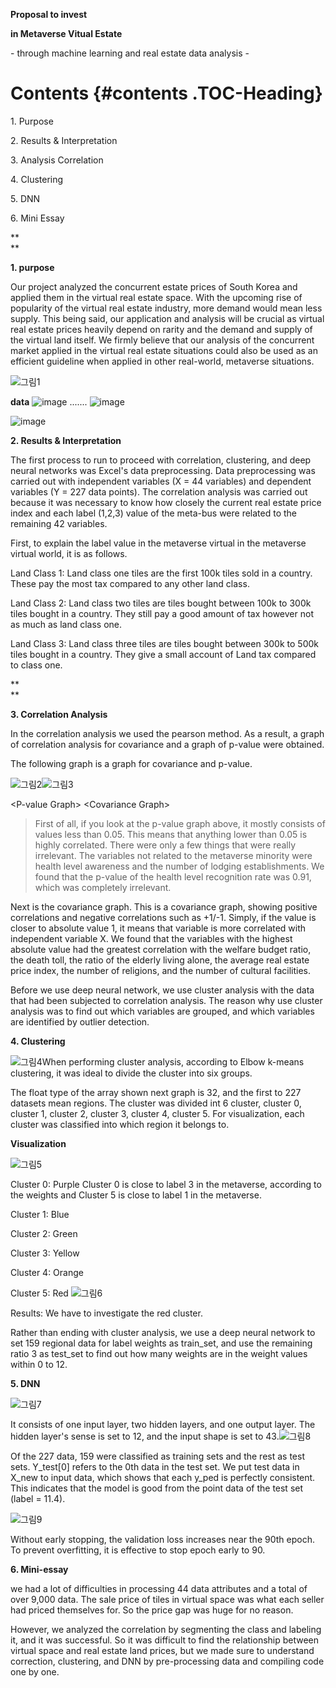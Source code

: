 **Proposal to invest**

**in Metaverse Vitual Estate**

\- through machine learning and real estate data analysis -

# **Contents** {#contents .TOC-Heading}

1\. Purpose 

2\. Results & Interpretation 

3\. Analysis Correlation 

4\. Clustering 

5\. DNN 

6\. Mini Essay 

**\
**

**1. purpose**

Our project analyzed the concurrent estate prices of South Korea and
applied them in the virtual real estate space. With the upcoming rise of
popularity of the virtual real estate industry, more demand would mean
less supply. This being said, our application and analysis will be
crucial as virtual real estate prices heavily depend on rarity and the
demand and supply of the virtual land itself. We firmly believe that our
analysis of the concurrent market applied in the virtual real estate
situations could also be used as an efficient guideline when applied in
other real-world, metaverse situations.

![그림1](https://user-images.githubusercontent.com/86938974/156714142-ba881c4a-8a59-424a-8168-fc23c9ddfd6f.png)

**data**
![image](https://user-images.githubusercontent.com/86938974/156717960-331be104-34b8-4d25-9fd5-90ec16a0449b.png)
.......
![image](https://user-images.githubusercontent.com/86938974/156718040-50090319-8509-4f12-886f-a47ab1b510e0.png)

![image](https://user-images.githubusercontent.com/86938974/156717816-8b0bba27-9137-4fc1-8fe8-037cce00dca5.png)


**2. Results & Interpretation**

The first process to run to proceed with correlation, clustering, and
deep neural networks was Excel\'s data preprocessing. Data preprocessing
was carried out with independent variables (X = 44 variables) and
dependent variables (Y = 227 data points). The correlation analysis was
carried out because it was necessary to know how closely the current
real estate price index and each label (1,2,3) value of the meta-bus
were related to the remaining 42 variables.

First, to explain the label value in the metaverse virtual in the
metaverse virtual world, it is as follows.

Land Class 1: Land class one tiles are the first 100k tiles sold in a
country. These pay the most tax compared to any other land class.

Land Class 2: Land class two tiles are tiles bought between 100k to 300k
tiles bought in a country. They still pay a good amount of tax however
not as much as land class one.

Land Class 3: Land class three tiles are tiles bought between 300k to
500k tiles bought in a country. They give a small account of Land tax
compared to class one.

**\
**

**3. Correlation Analysis**

In the correlation analysis we used the pearson method. As a result, a
graph of correlation analysis for covariance and a graph of p-value were
obtained.

The following graph is a graph for covariance and p-value.

![그림2](https://user-images.githubusercontent.com/86938974/156714340-adccd53b-3100-4128-aa9c-1bb0eef75446.png)![그림3](https://user-images.githubusercontent.com/86938974/156714496-4dc8a8bd-737f-4c0b-b4f3-72fc49007e57.png)

\<P-value Graph\> \<Covariance Graph\>

> First of all, if you look at the p-value graph above, it mostly
> consists of values less than 0.05. This means that anything lower than
> 0.05 is highly correlated. There were only a few things that were
> really irrelevant. The variables not related to the metaverse minority
> were health level awareness and the number of lodging establishments.
> We found that the p-value of the health level recognition rate was
> 0.91, which was completely irrelevant.

Next is the covariance graph. This is a covariance graph, showing
positive correlations and negative correlations such as +1/-1. Simply,
if the value is closer to absolute value 1, it means that variable is
more correlated with independent variable X. We found that the variables
with the highest absolute value had the greatest correlation with the
welfare budget ratio, the death toll, the ratio of the elderly living
alone, the average real estate price index, the number of religions, and
the number of cultural facilities.

Before we use deep neural network, we use cluster analysis with the data
that had been subjected to correlation analysis. The reason why use
cluster analysis was to find out which variables are grouped, and which
variables are identified by outlier detection.

**4. Clustering**

![그림4](https://user-images.githubusercontent.com/86938974/156714575-853b60fe-ac68-4326-89b2-2f10fe2a76e7.png)When performing cluster analysis,
according to Elbow k-means clustering, it was ideal to divide the
cluster into six groups.

The float type of the array shown next graph is 32, and the first to 227
datasets mean regions. The cluster was divided int 6 cluster, cluster 0,
cluster 1, cluster 2, cluster 3, cluster 4, cluster 5. For
visualization, each cluster was classified into which region it belongs
to.

**Visualization**

![그림5](https://user-images.githubusercontent.com/86938974/156714677-8ec9547e-eadb-4c91-bdd2-34f6a4d39f80.png)

Cluster 0: Purple Cluster 0 is close to label 3 in the metaverse,
according to the weights and Cluster 5 is close to label 1 in the
metaverse.

Cluster 1: Blue

Cluster 2: Green

Cluster 3: Yellow

Cluster 4: Orange

Cluster 5: Red ![그림6](https://user-images.githubusercontent.com/86938974/156715040-967c2a78-54ed-4a3b-ae20-4dfbab9ea116.png)

Results: We have to investigate the red cluster.

Rather than ending with cluster analysis, we use a deep neural network
to set 159 regional data for label weights as train_set, and use the
remaining ratio 3 as test_set to find out how many weights are in the
weight values within 0 to 12.

**5. DNN**

![그림7](https://user-images.githubusercontent.com/86938974/156715139-8600309e-91c9-4c25-a73d-7003aa7cd641.png)

It consists of one input layer, two hidden layers, and one output layer.
The hidden layer\'s sense is set to 12, and the input shape is set to
43.![그림8](https://user-images.githubusercontent.com/86938974/156715218-ff1eb2a4-fce0-43be-b566-afdcfa6c6f2c.png)

Of the 227 data, 159 were classified as training sets and the rest as
test sets. Y_test\[0\] refers to the 0th data in the test set. We put
test data in X_new to input data, which shows that each y_ped is
perfectly consistent. This indicates that the model is good from the
point data of the test set (label = 11.4).

![그림9](https://user-images.githubusercontent.com/86938974/156715329-1c37134b-be89-4542-a358-dd9c00857bdc.png)

Without early stopping, the validation loss increases near the 90th
epoch. To prevent overfitting, it is effective to stop epoch early to
90.

**6. Mini-essay**

we had a lot of difficulties in processing 44 data attributes and a
total of over 9,000 data. The sale price of tiles in virtual space was
what each seller had priced themselves for. So the price gap was huge
for no reason.

However, we analyzed the correlation by segmenting the class and
labeling it, and it was successful. So it was difficult to find the
relationship between virtual space and real estate land prices, but we
made sure to understand correction, clustering, and DNN by
pre-processing data and compiling code one by one.
